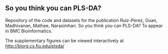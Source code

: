 ## So you think you can PLS-DA?
Repository of the code and datasets for the publication Ruiz-Perez, Guan, Madhivanan, Mathee, Narasimhan. So you think you can PLS-DA? To appear in BMC Bioinformatics.

The supplementary figures can be viewed interactively at http://biorg.cs.fiu.edu/plsda/

